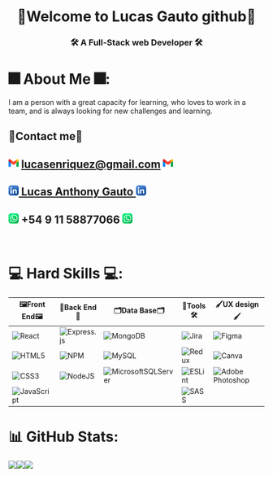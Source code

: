 <h1 align="center">👋Welcome to Lucas Gauto github👋</h1>
<h3 align="center">🛠️ A Full-Stack web Developer 🛠️</h3>


# 🎆 About Me 🎆:
  I am a person with a great capacity for learning, who loves to work in a team, and is always looking for new challenges and learning.<br>


## 📩Contact me📩

## <img src="./Img/Gmail.png" alt="Gmail image"> lucasenriquez@gmail.com <img src="./Img/Gmail.png" alt="Gmail image">

<a href="https://www.linkedin.com/in/lucas-anthony-gauto/"><h2><img src="./Img/linkedin.png" alt="linkedIn image"> Lucas Anthony Gauto <img src="./Img/linkedin.png" alt="LinkedIn image"></h2></a>

## <img src="./Img/whatsapp.png" alt="Whatsapp image"> +54 9 11 58877066 <img src="./Img/whatsapp.png" alt="Whatsapp image">
   <br/>

# 💻 Hard Skills 💻:

|🖼️Front End🖼️|🎨Back End🎨|🗂️Data Base🗂️|🔧Tools🛠️|🖌️UX design🖌️|
|--------------|-------------|--------------|----------|--------------|
|![React](https://img.shields.io/badge/react-%2320232a.svg?style=for-the-badge&logo=react&logoColor=%2361DAFB)|![Express.js](https://img.shields.io/badge/express.js-%23404d59.svg?style=for-the-badge&logo=express&logoColor=%2361DAFB)|![MongoDB](https://img.shields.io/badge/MongoDB-%234ea94b.svg?style=for-the-badge&logo=mongodb&logoColor=white)|![Jira](https://img.shields.io/badge/jira-%230A0FFF.svg?style=for-the-badge&logo=jira&logoColor=white) |![Figma](https://img.shields.io/badge/figma-%23F24E1E.svg?style=for-the-badge&logo=figma&logoColor=white)|
![HTML5](https://img.shields.io/badge/html5-%23E34F26.svg?style=for-the-badge&logo=html5&logoColor=white)|![NPM](https://img.shields.io/badge/NPM-%23000000.svg?style=for-the-badge&logo=npm&logoColor=white) |![MySQL](https://img.shields.io/badge/mysql-%2300f.svg?style=for-the-badge&logo=mysql&logoColor=white)|![Redux](https://img.shields.io/badge/redux-%23593d88.svg?style=for-the-badge&logo=redux&logoColor=white) |![Canva](https://img.shields.io/badge/Canva-%2300C4CC.svg?style=for-the-badge&logo=Canva&logoColor=white)|
![CSS3](https://img.shields.io/badge/css3-%231572B6.svg?style=for-the-badge&logo=css3&logoColor=white)|![NodeJS](https://img.shields.io/badge/node.js-6DA55F?style=for-the-badge&logo=node.js&logoColor=white)|![MicrosoftSQLServer](https://img.shields.io/badge/Microsoft%20SQL%20Sever-CC2927?style=for-the-badge&logo=microsoft%20sql%20server&logoColor=white)|![ESLint](https://img.shields.io/badge/ESLint-4B3263?style=for-the-badge&logo=eslint&logoColor=white)|![Adobe Photoshop](https://img.shields.io/badge/adobephotoshop-%2331A8FF.svg?style=for-the-badge&logo=adobephotoshop&logoColor=white)|
![JavaScript](https://img.shields.io/badge/javascript-%23323330.svg?style=for-the-badge&logo=javascript&logoColor=%23F7DF1E) |||![SASS](https://img.shields.io/badge/SASS-hotpink.svg?style=for-the-badge&logo=SASS&logoColor=white)| |




# 📊 GitHub Stats:

![](https://github-readme-stats.vercel.app/api?username=LucasAnthonyGauto&theme=dark&hide_border=false&include_all_commits=true&count_private=true)![](https://github-readme-streak-stats.herokuapp.com/?user=LucasAnthonyGauto&theme=dark&hide_border=false)![](https://github-readme-stats.vercel.app/api/top-langs/?username=LucasAnthonyGauto&theme=dark&hide_border=false&include_all_commits=true&count_private=true&layout=compact)

